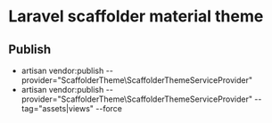 # Laravel scaffolder material theme

## Publish
- artisan vendor:publish --provider="ScaffolderTheme\ScaffolderThemeServiceProvider"
- artisan vendor:publish --provider="ScaffolderTheme\ScaffolderThemeServiceProvider" --tag="assets|views" --force